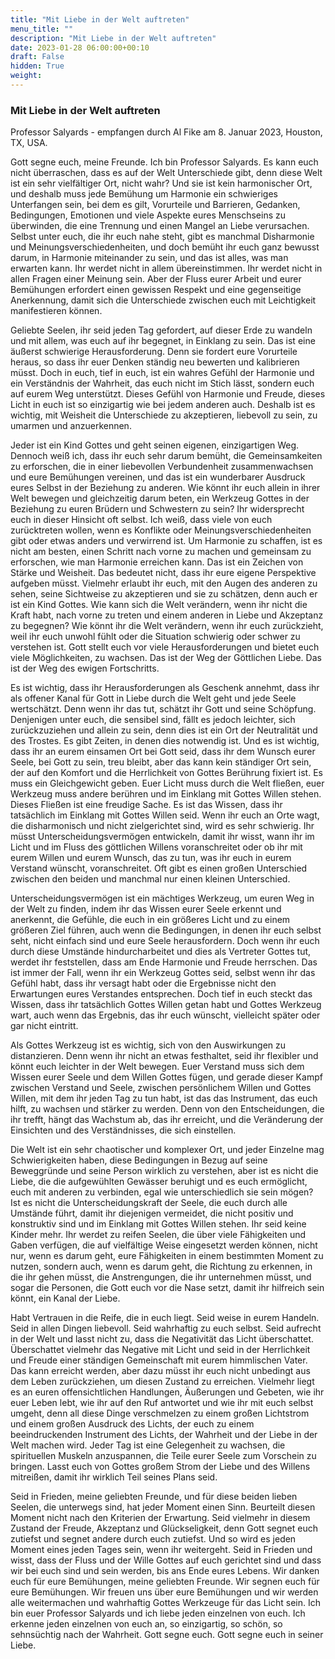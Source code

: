 ```yaml
---
title: "Mit Liebe in der Welt auftreten"
menu_title: ""
description: "Mit Liebe in der Welt auftreten"
date: 2023-01-28 06:00:00+00:10
draft: False
hidden: True
weight:
---
```

### Mit Liebe in der Welt auftreten

Professor Salyards - empfangen durch Al Fike am 8. Januar 2023, Houston, TX, USA.

Gott segne euch, meine Freunde. Ich bin Professor Salyards. Es kann euch nicht überraschen, dass es auf der Welt Unterschiede gibt, denn diese Welt ist ein sehr vielfältiger Ort, nicht wahr? Und sie ist kein harmonischer Ort, und deshalb muss jede Bemühung um Harmonie ein schwieriges Unterfangen sein, bei dem es gilt, Vorurteile und Barrieren, Gedanken, Bedingungen, Emotionen und viele Aspekte eures Menschseins zu überwinden, die eine Trennung und einen Mangel an Liebe verursachen. Selbst unter euch, die ihr euch nahe steht, gibt es manchmal Disharmonie und Meinungsverschiedenheiten, und doch bemüht ihr euch ganz bewusst darum, in Harmonie miteinander zu sein, und das ist alles, was man erwarten kann. Ihr werdet nicht in allem übereinstimmen. Ihr werdet nicht in allen Fragen einer Meinung sein. Aber der Fluss eurer Arbeit und eurer Bemühungen erfordert einen gewissen Respekt und eine gegenseitige Anerkennung, damit sich die Unterschiede zwischen euch mit Leichtigkeit manifestieren können.

Geliebte Seelen, ihr seid jeden Tag gefordert, auf dieser Erde zu wandeln und mit allem, was euch auf ihr begegnet, in Einklang zu sein. Das ist eine äußerst schwierige Herausforderung. Denn sie fordert eure Vorurteile heraus, so dass ihr euer Denken ständig neu bewerten und kalibrieren müsst. Doch in euch, tief in euch, ist ein wahres Gefühl der Harmonie und ein Verständnis der Wahrheit, das euch nicht im Stich lässt, sondern euch auf eurem Weg unterstützt. Dieses Gefühl von Harmonie und Freude, dieses Licht in euch ist so einzigartig wie bei jedem anderen auch. Deshalb ist es wichtig, mit Weisheit die Unterschiede zu akzeptieren, liebevoll zu sein, zu umarmen und anzuerkennen.

Jeder ist ein Kind Gottes und geht seinen eigenen, einzigartigen Weg. Dennoch weiß ich, dass ihr euch sehr darum bemüht, die Gemeinsamkeiten zu erforschen, die in einer liebevollen Verbundenheit zusammenwachsen und eure Bemühungen vereinen, und das ist ein wunderbarer Ausdruck eures Selbst in der Beziehung zu anderen. Wie könnt ihr euch allein in ihrer Welt bewegen und gleichzeitig darum beten, ein Werkzeug Gottes in der Beziehung zu euren Brüdern und Schwestern zu sein? Ihr widersprecht euch in dieser Hinsicht oft selbst. Ich weiß, dass viele von euch zurücktreten wollen, wenn es Konflikte oder Meinungsverschiedenheiten gibt oder etwas anders und verwirrend ist. Um Harmonie zu schaffen, ist es nicht am besten, einen Schritt nach vorne zu machen und gemeinsam zu erforschen, wie man Harmonie erreichen kann. Das ist ein Zeichen von Stärke und Weisheit. Das bedeutet nicht, dass ihr eure eigene Perspektive aufgeben müsst. Vielmehr erlaubt ihr euch, mit den Augen des anderen zu sehen, seine Sichtweise zu akzeptieren und sie zu schätzen, denn auch er ist ein Kind Gottes. Wie kann sich die Welt verändern, wenn ihr nicht die Kraft habt, nach vorne zu treten und einem anderen in Liebe und Akzeptanz zu begegnen? Wie könnt ihr die Welt verändern, wenn ihr euch zurückzieht, weil ihr euch unwohl fühlt oder die Situation schwierig oder schwer zu verstehen ist. Gott stellt euch vor viele Herausforderungen und bietet euch viele Möglichkeiten, zu wachsen. Das ist der Weg der Göttlichen Liebe. Das ist der Weg des ewigen Fortschritts.

Es ist wichtig, dass ihr Herausforderungen als Geschenk annehmt, dass ihr als offener Kanal für Gott in Liebe durch die Welt geht und jede Seele wertschätzt. Denn wenn ihr das tut, schätzt ihr Gott und seine Schöpfung. Denjenigen unter euch, die sensibel sind, fällt es jedoch leichter, sich zurückzuziehen und allein zu sein, denn dies ist ein Ort der Neutralität und des Trostes. Es gibt Zeiten, in denen dies notwendig ist. Und es ist wichtig, dass ihr an eurem einsamen Ort bei Gott seid, dass ihr dem Wunsch eurer Seele, bei Gott zu sein, treu bleibt, aber das kann kein ständiger Ort sein, der auf den Komfort und die Herrlichkeit von Gottes Berührung fixiert ist. Es muss ein Gleichgewicht geben. Euer Licht muss durch die Welt fließen, euer Werkzeug muss andere berühren und im Einklang mit Gottes Willen stehen. Dieses Fließen ist eine freudige Sache. Es ist das Wissen, dass ihr tatsächlich im Einklang mit Gottes Willen seid. Wenn ihr euch an Orte wagt, die disharmonisch und nicht zielgerichtet sind, wird es sehr schwierig. Ihr müsst Unterscheidungsvermögen entwickeln, damit ihr wisst, wann ihr im Licht und im Fluss des göttlichen Willens voranschreitet oder ob ihr mit eurem Willen und eurem Wunsch, das zu tun, was ihr euch in eurem Verstand wünscht, voranschreitet. Oft gibt es einen großen Unterschied zwischen den beiden und manchmal nur einen kleinen Unterschied.

Unterscheidungsvermögen ist ein mächtiges Werkzeug, um euren Weg in der Welt zu finden, indem ihr das Wissen eurer Seele erkennt und anerkennt, die Gefühle, die euch in ein größeres Licht und zu einem größeren Ziel führen, auch wenn die Bedingungen, in denen ihr euch selbst seht, nicht einfach sind und eure Seele herausfordern. Doch wenn ihr euch durch diese Umstände hindurcharbeitet und dies als Vertreter Gottes tut, werdet ihr feststellen, dass am Ende Harmonie und Freude herrschen. Das ist immer der Fall, wenn ihr ein Werkzeug Gottes seid, selbst wenn ihr das Gefühl habt, dass ihr versagt habt oder die Ergebnisse nicht den Erwartungen eures Verstandes entsprechen. Doch tief in euch steckt das Wissen, dass ihr tatsächlich Gottes Willen getan habt und Gottes Werkzeug wart, auch wenn das Ergebnis, das ihr euch wünscht, vielleicht später oder gar nicht eintritt.

Als Gottes Werkzeug ist es wichtig, sich von den Auswirkungen zu distanzieren. Denn wenn ihr nicht an etwas festhaltet, seid ihr flexibler und könnt euch leichter in der Welt bewegen. Euer Verstand muss sich dem Wissen eurer Seele und dem Willen Gottes fügen, und gerade dieser Kampf zwischen Verstand und Seele, zwischen persönlichem Willen und Gottes Willen, mit dem ihr jeden Tag zu tun habt, ist das das Instrument, das euch hilft, zu wachsen und stärker zu werden. Denn von den Entscheidungen, die ihr trefft, hängt das Wachstum ab, das ihr erreicht, und die Veränderung der Einsichten und des Verständnisses, die sich einstellen.

Die Welt ist ein sehr chaotischer und komplexer Ort, und jeder Einzelne mag Schwierigkeiten haben, diese Bedingungen in Bezug auf seine Beweggründe und seine Person wirklich zu verstehen, aber ist es nicht die Liebe, die die aufgewühlten Gewässer beruhigt und es euch ermöglicht, euch mit anderen zu verbinden, egal wie unterschiedlich sie sein mögen? Ist es nicht die Unterscheidungskraft der Seele, die euch durch alle Umstände führt, damit ihr diejenigen vermeidet, die nicht positiv und konstruktiv sind und im Einklang mit Gottes Willen stehen. Ihr seid keine Kinder mehr. Ihr werdet zu reifen Seelen, die über viele Fähigkeiten und Gaben verfügen, die auf vielfältige Weise eingesetzt werden können, nicht nur, wenn es darum geht, eure Fähigkeiten in einem bestimmten Moment zu nutzen, sondern auch, wenn es darum geht, die Richtung zu erkennen, in die ihr gehen müsst, die Anstrengungen, die ihr unternehmen müsst, und sogar die Personen, die Gott euch vor die Nase setzt, damit ihr hilfreich sein könnt, ein Kanal der Liebe.

Habt Vertrauen in die Reife, die in euch liegt. Seid weise in eurem Handeln. Seid in allen Dingen liebevoll. Seid wahrhaftig zu euch selbst. Seid aufrecht in der Welt und lasst nicht zu, dass die Negativität das Licht überschattet. Überschattet vielmehr das Negative mit Licht und seid in der Herrlichkeit und Freude einer ständigen Gemeinschaft mit eurem himmlischen Vater. Das kann erreicht werden, aber dazu müsst ihr euch nicht unbedingt aus dem Leben zurückziehen, um diesen Zustand zu erreichen. Vielmehr liegt es an euren offensichtlichen Handlungen, Äußerungen und Gebeten, wie ihr euer Leben lebt, wie ihr auf den Ruf antwortet und wie ihr mit euch selbst umgeht, denn all diese Dinge verschmelzen zu einem großen Lichtstrom und einem großen Ausdruck des Lichts, der euch zu einem beeindruckenden Instrument des Lichts, der Wahrheit und der Liebe in der Welt machen wird. Jeder Tag ist eine Gelegenheit zu wachsen, die spirituellen Muskeln anzuspannen, die Teile eurer Seele zum Vorschein zu bringen. Lasst euch von Gottes großem Strom der Liebe und des Willens mitreißen, damit ihr wirklich Teil seines Plans seid.

Seid in Frieden, meine geliebten Freunde, und für diese beiden lieben Seelen, die unterwegs sind, hat jeder Moment einen Sinn. Beurteilt diesen Moment nicht nach den Kriterien der Erwartung. Seid vielmehr in diesem Zustand der Freude, Akzeptanz und Glückseligkeit, denn Gott segnet euch zutiefst und segnet andere durch euch zutiefst. Und so wird es jeden Moment eines jeden Tages sein, wenn ihr weitergeht. Seid in Frieden und wisst, dass der Fluss und der Wille Gottes auf euch gerichtet sind und dass wir bei euch sind und sein werden, bis ans Ende eures Lebens. Wir danken euch für eure Bemühungen, meine geliebten Freunde. Wir segnen euch für eure Bemühungen. Wir freuen uns über eure Bemühungen und wir werden alle weitermachen und wahrhaftig Gottes Werkzeuge für das Licht sein. Ich bin euer Professor Salyards und ich liebe jeden einzelnen von euch. Ich erkenne jeden einzelnen von euch an, so einzigartig, so schön, so sehnsüchtig nach der Wahrheit. Gott segne euch. Gott segne euch in seiner Liebe.
